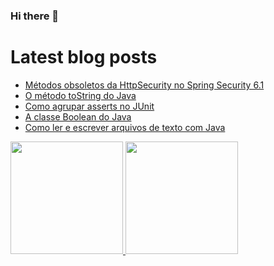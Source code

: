 ### Hi there 👋

# Latest blog posts
<!-- BLOG-POST-LIST:START -->
- [Métodos obsoletos da HttpSecurity no Spring Security 6.1](https://wldomiciano.com/metodos-obsoletos-da-httpsecurity-spring-security-6-1/)
- [O método toString do Java](https://wldomiciano.com/o-metodo-to-string-do-java/)
- [Como agrupar asserts no JUnit](https://wldomiciano.com/como-agrupar-asserts-no-junit/)
- [A classe Boolean do Java](https://wldomiciano.com/a-classe-boolean-do-java/)
- [Como ler e escrever arquivos de texto com Java](https://wldomiciano.com/como-ler-e-escrever-arquivos-de-texto-em-java/)
<!-- BLOG-POST-LIST:END -->

<!--
**wldomiciano/wldomiciano** is a ✨ _special_ ✨ repository because its `README.md` (this file) appears on your GitHub profile.

Here are some ideas to get you started:

- 🔭 I’m currently working on ...
- 🌱 I’m currently learning ...
- 👯 I’m looking to collaborate on ...
- 🤔 I’m looking for help with ...
- 💬 Ask me about ...
- 📫 How to reach me: ...
- 😄 Pronouns: ...
- ⚡ Fun fact: ...
-->

<div>
  <a href="https://github.com/wldomiciano">
  <img height="180em" src="https://github-readme-stats.vercel.app/api?username=wldomiciano&show_icons=true&theme=dark&include_all_commits=true&count_private=true"/>
  <img height="180em" src="https://github-readme-stats.vercel.app/api/top-langs/?username=wldomiciano&layout=compact&langs_count=8&theme=dark"/>
<div>
